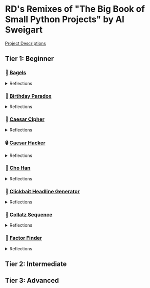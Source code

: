 # RD's Remixes of "The Big Book of Small Python Projects" by Al Sweigart
[Project Descriptions](https://inventwithpython.com/bigbookpython/)
## Tier 1: Beginner
### :bagel: [Bagels](/bagels.py)
<details>
  <summary>Reflections</summary>
  
  * 08/17
    * Created a function set_secret_number() to create the random n-digit mystery number.
    * Created a function get_user_input to validate the type of input -- should be an n-digit number. Formats it as a list of individual numbers of n length upon validation.

  * 08/18
    * Realized I could more closely align to the single responsibility principle with the get_user_input function. I should make another function just to format the input. Made the function format_user_input(user_input).
    * Made a very simple version of comparing the user guess with the mystery number - it checks each item by index and constructs a list of strings. I will later convert this to a straight up string.
    * Created a helper function to determine whether the number was guessed based on contents of the hint string.
    * Created a helper function at the end to give user option to replay.
    * I asked [chat](https://chatgpt.com/share/68a38ee0-db8c-800b-925d-a7919dcad523) to review, gave following suggestions:
      * Change set_secret_number() so duplicate digits are not allowed
      * Randomizes the hint list every time
      * Refactors compare_guess_to_secret_number() to just produce final clue string, which in turn updates how to change still_playing helper function
  
  * 08/19
    * Wrote a helper function ask_replay to allow user to replay game.
    * Incorporated a way to check number of guesses left in a game
    * Put some new lines in displayed lines to enhance readability
</details>

### :birthday: [Birthday Paradox](/birthday_paradox.py)
<details>
  <summary>Reflections</summary>
  * Date
    * 
</details>

### :closed_lock_with_key: [Caesar Cipher](/ccipher.py)
<details>
  <summary>Reflections</summary>
  [Enhanced project description]()
  * 08/19
    * Added docstring description of problem from chat
</details>

### :lock: [Caesar Hacker](/chacker.py)
<details>
  <summary>Reflections</summary>
  * Date
    * 
</details>

### :game_die: [Cho Han](/cho_han.py)
<details>
  <summary>Reflections</summary>

  - 08/21
    - Inserted docstring to explain the game
    - Made helper functions to:
      - receive user bet
      - validate user bet
      - receive user prediction
      - validate user prediction
      - roll die
      - check sum of die
      - match die rolls with Japanese word
    - [Chat](https://chatgpt.com/share/68a744c0-4f54-800b-b794-c80749d6cb4b)
  - 08/22
    - Helper functions created:
      - check outcome against prediction
      - adjust purse based on outcome vs logic (T/F)
      - replay loop

</details>

### :newspaper: [Clickbait Headline Generator](/clickbait_headline_generator.py)
<details>
  <summary>Reflections</summary>
  * Date
    * 
</details>

### :1234: [Collatz Sequence](/collatz_sequence.py)
<details>
  <summary>Reflections</summary>

  * 08/19
    * Created two helper functions - one to get user input for starting number, another to validate that user input is a positive number.
    * I have the very basic version of the sequence creator done. I want to focus next on making helper functions to better align with the single responsibility principle. 
    * I made a ton of helper functions to make the run_collatz() function look like a recipe. This will help once I start getting some matplotlib into this to show the dotplot of steps (x) vs terms (y)
    * Helpful conversation with [chat](https://chatgpt.com/share/68a4a661-23a4-800b-9c43-f2590ee2215f) for guidance
  
  * 08/20
    * Made a virtual environment to install matplotlib for this project
    * Starting to make a dot plot to show step number (x) vs value of term (y)
    * Helper function made to set x and y axis -- list of indicies, list of terms
    * Makes a very simple dot plot! How cool is that?!?!
      * The axes depend on the length and max value of the sequence

</details>

### :mag_right: [Factor Finder](/factor_finder.py)
<details>
  <summary>Reflections</summary>
  * Date
    * 
</details>


## Tier 2: Intermediate

## Tier 3: Advanced
